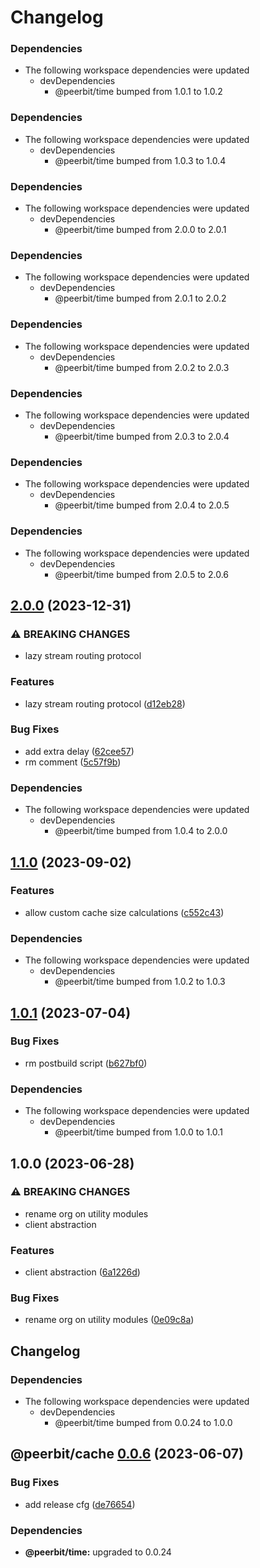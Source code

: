 # Changelog

### Dependencies

* The following workspace dependencies were updated
  * devDependencies
    * @peerbit/time bumped from 1.0.1 to 1.0.2

### Dependencies

* The following workspace dependencies were updated
  * devDependencies
    * @peerbit/time bumped from 1.0.3 to 1.0.4

### Dependencies

* The following workspace dependencies were updated
  * devDependencies
    * @peerbit/time bumped from 2.0.0 to 2.0.1

### Dependencies

* The following workspace dependencies were updated
  * devDependencies
    * @peerbit/time bumped from 2.0.1 to 2.0.2

### Dependencies

* The following workspace dependencies were updated
  * devDependencies
    * @peerbit/time bumped from 2.0.2 to 2.0.3

### Dependencies

* The following workspace dependencies were updated
  * devDependencies
    * @peerbit/time bumped from 2.0.3 to 2.0.4

### Dependencies

* The following workspace dependencies were updated
  * devDependencies
    * @peerbit/time bumped from 2.0.4 to 2.0.5

### Dependencies

* The following workspace dependencies were updated
  * devDependencies
    * @peerbit/time bumped from 2.0.5 to 2.0.6

## [2.0.0](https://github.com/dao-xyz/peerbit/compare/cache-v1.1.1...cache-v2.0.0) (2023-12-31)


### ⚠ BREAKING CHANGES

* lazy stream routing protocol

### Features

* lazy stream routing protocol ([d12eb28](https://github.com/dao-xyz/peerbit/commit/d12eb2843b46c33fcbda5c97422cb263ab9f79a0))


### Bug Fixes

* add extra delay ([62cee57](https://github.com/dao-xyz/peerbit/commit/62cee574f9ffb211563c3fe08d3ee718595bac7a))
* rm comment ([5c57f9b](https://github.com/dao-xyz/peerbit/commit/5c57f9ba524faa33731f307282ca42e16f7ce94c))


### Dependencies

* The following workspace dependencies were updated
  * devDependencies
    * @peerbit/time bumped from 1.0.4 to 2.0.0

## [1.1.0](https://github.com/dao-xyz/peerbit/compare/cache-v1.0.2...cache-v1.1.0) (2023-09-02)


### Features

* allow custom cache size calculations ([c552c43](https://github.com/dao-xyz/peerbit/commit/c552c4366ed1faaa4923a5cf92031eab90ce750e))


### Dependencies

* The following workspace dependencies were updated
  * devDependencies
    * @peerbit/time bumped from 1.0.2 to 1.0.3

## [1.0.1](https://github.com/dao-xyz/peerbit/compare/cache-v1.0.0...cache-v1.0.1) (2023-07-04)


### Bug Fixes

* rm postbuild script ([b627bf0](https://github.com/dao-xyz/peerbit/commit/b627bf0dcdb99d24ac8c9055586e72ea2d174fcc))


### Dependencies

* The following workspace dependencies were updated
  * devDependencies
    * @peerbit/time bumped from 1.0.0 to 1.0.1

## 1.0.0 (2023-06-28)


### ⚠ BREAKING CHANGES

* rename org on utility modules
* client abstraction

### Features

* client abstraction ([6a1226d](https://github.com/dao-xyz/peerbit/commit/6a1226d4f8fc6deb167bff86cf7bdd6227c01a6b))


### Bug Fixes

* rename org on utility modules ([0e09c8a](https://github.com/dao-xyz/peerbit/commit/0e09c8a29487205e02e45cc7f1e214450f96cb38))

## Changelog

### Dependencies

* The following workspace dependencies were updated
  * devDependencies
    * @peerbit/time bumped from 0.0.24 to 1.0.0

## @peerbit/cache [0.0.6](https://github.com/dao-xyz/peerbit/compare/@peerbit/cache@0.0.5...@peerbit/cache@0.0.6) (2023-06-07)


### Bug Fixes

* add release cfg ([de76654](https://github.com/dao-xyz/peerbit/commit/de766548f8106804d319e8b51e9607f2a3f60726))





### Dependencies

* **@peerbit/time:** upgraded to 0.0.24
